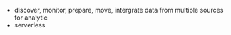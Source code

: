- discover, monitor, prepare, move, intergrate data from multiple sources for analytic
- serverless
